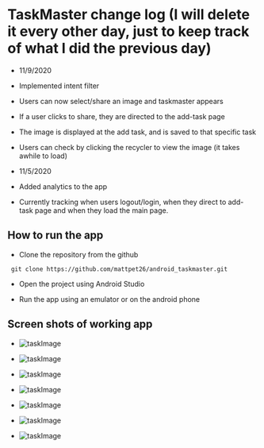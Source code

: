 # TaskMaster change log (I will delete it every other day, just to keep track of what I did the previous day)

* 11/9/2020
* Implemented intent filter
* Users can now select/share an image and taskmaster appears
* If a user clicks to share, they are directed to the add-task page
* The image is displayed at the add task, and is saved to that specific task
* Users can check by clicking the recycler to view the image (it takes awhile to load)

* 11/5/2020
* Added analytics to the app
* Currently tracking when users logout/login, when they direct to add-task page and when they load the main page.

## How to run the app
* Clone the repository from the github
```
 git clone https://github.com/mattpet26/android_taskmaster.git
```

* Open the project using Android Studio

* Run the app using an emulator or on the android phone


## Screen shots of working app
* ![taskImage](screenshots/taskdetails.PNG)
* ![taskImage](screenshots/detailsPage.PNG)
* ![taskImage](screenshots/pinpointCap.PNG)
* ![taskImage](screenshots/firebirdTest.PNG)

* ![taskImage](screenshots/imagessaved.PNG)
* ![taskImage](screenshots/savedTask.PNG)
* ![taskImage](screenshots/shareable.PNG)